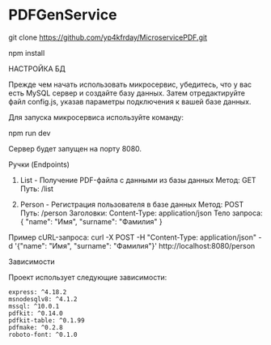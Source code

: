 # PDFGenService

git clone https://github.com/yp4kfrday/MicroservicePDF.git

npm install

НАСТРОЙКА БД

Прежде чем начать использовать микросервис, убедитесь, что у вас есть MySQL сервер и создайте базу данных. Затем отредактируйте файл config.js, указав параметры подключения к вашей базе данных.

Для запуска микросервиса используйте команду:

npm run dev

Сервер будет запущен на порту 8080.

Ручки (Endpoints)
1. List - Получение PDF-файла с данными из базы данных
    Метод: GET
    Путь: /list

2. Person - Регистрация пользователя в базе данных
    Метод: POST
    Путь: /person
    Заголовки: Content-Type: application/json
    Тело запроса:
{
  "name": "Имя",
  "surname": "Фамилия"
}

Пример cURL-запроса:
curl -X POST -H "Content-Type: application/json" -d '{"name": "Имя", "surname": "Фамилия"}' http://localhost:8080/person

Зависимости

Проект использует следующие зависимости:

    express: ^4.18.2
    msnodesqlv8: ^4.1.2
    mssql: ^10.0.1
    pdfkit: ^0.14.0
    pdfkit-table: ^0.1.99
    pdfmake: ^0.2.8
    roboto-font: ^0.1.0
